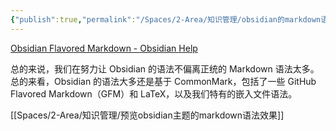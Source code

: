 ```yaml
---
{"publish":true,"permalink":"/Spaces/2-Area/知识管理/obsidian的markdown语法.md","title":"obsidian的markdown语法","created":"2022-08-08","modified":"2023-03-14","published":"2025-07-10T22:31:15.236+08:00","cssclasses":""}
---
```



[Obsidian Flavored Markdown - Obsidian Help](https://help.obsidian.md/obsidian-flavored-markdown)

总的来说，我们在努力让 Obsidian 的语法不偏离正统的 Markdown 语法太多。总的来看，Obsidian 的语法大多还是基于 CommonMark，包括了一些 GitHub Flavored Markdown（GFM）和 LaTeX，以及我们特有的嵌入文件语法。

[[Spaces/2-Area/知识管理/预览obsidian主题的markdown语法效果]]